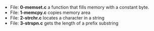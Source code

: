 * File: **0-memset.c** a function that fills memory with a constant byte.
* File: **1-memcpy.c** copies memory area
* File: **2-strchr.c** locates a character in a string
* File: **3-strspn.c** gets the length of a prefix substring
